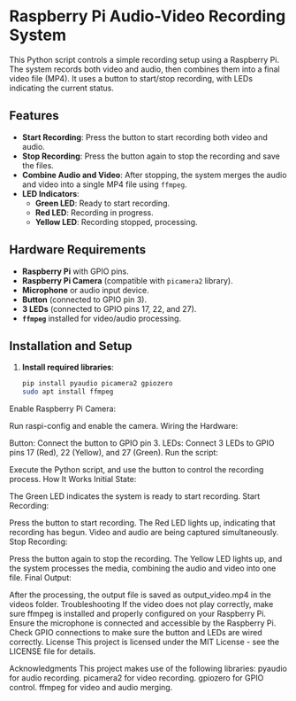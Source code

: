 # Raspberry Pi Audio-Video Recording System

This Python script controls a simple recording setup using a Raspberry Pi. The system records both video and audio, then combines them into a final video file (MP4). It uses a button to start/stop recording, with LEDs indicating the current status.

## Features

- **Start Recording**: Press the button to start recording both video and audio.
- **Stop Recording**: Press the button again to stop the recording and save the files.
- **Combine Audio and Video**: After stopping, the system merges the audio and video into a single MP4 file using `ffmpeg`.
- **LED Indicators**: 
  - **Green LED**: Ready to start recording.
  - **Red LED**: Recording in progress.
  - **Yellow LED**: Recording stopped, processing.

## Hardware Requirements

- **Raspberry Pi** with GPIO pins.
- **Raspberry Pi Camera** (compatible with `picamera2` library).
- **Microphone** or audio input device.
- **Button** (connected to GPIO pin 3).
- **3 LEDs** (connected to GPIO pins 17, 22, and 27).
- **`ffmpeg`** installed for video/audio processing.

## Installation and Setup

1. **Install required libraries**:
   ```bash
   pip install pyaudio picamera2 gpiozero
   sudo apt install ffmpeg


Enable Raspberry Pi Camera:

Run raspi-config and enable the camera.
Wiring the Hardware:

Button: Connect the button to GPIO pin 3.
LEDs: Connect 3 LEDs to GPIO pins 17 (Red), 22 (Yellow), and 27 (Green).
Run the script:

Execute the Python script, and use the button to control the recording process.
How It Works
Initial State:

The Green LED indicates the system is ready to start recording.
Start Recording:

Press the button to start recording.
The Red LED lights up, indicating that recording has begun. Video and audio are being captured simultaneously.
Stop Recording:

Press the button again to stop the recording.
The Yellow LED lights up, and the system processes the media, combining the audio and video into one file.
Final Output:

After the processing, the output file is saved as output_video.mp4 in the videos folder.
Troubleshooting
If the video does not play correctly, make sure ffmpeg is installed and properly configured on your Raspberry Pi.
Ensure the microphone is connected and accessible by the Raspberry Pi.
Check GPIO connections to make sure the button and LEDs are wired correctly.
License
This project is licensed under the MIT License - see the LICENSE file for details.

Acknowledgments
This project makes use of the following libraries:
pyaudio for audio recording.
picamera2 for video recording.
gpiozero for GPIO control.
ffmpeg for video and audio merging.
